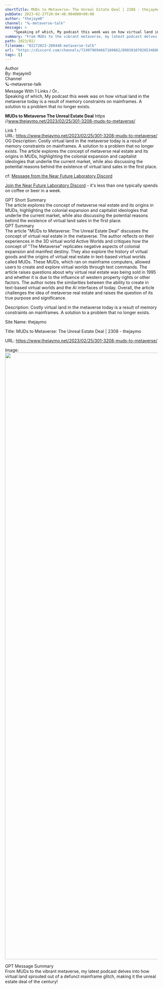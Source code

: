 ```yaml
---
shortTitle: MUDs to Metaverse— The Unreal Estate Deal | 2308 - thejaymo
pubDate: 2023-02-27T20:04:48.904000+00:00
author: "thejaym0"
channel: "🪐-metaverse-talk"
message: >
    "Speaking of which, My podcast this week was on how virtual land in the metaverse today is a result of memory constraints on mainframes. A solution to a problem that no longer exists.  **MUDs to Metaverse  The Unreal Estate Deal** https //www.thejaymo.net/2023/02/25/301-3208-muds-to-metaverse/"
summary: "From MUDs to the vibrant metaverse, my latest podcast delves into how virtual land sprouted out of a defunct mainframe glitch, making it the unreal estate deal of the century!"
path: 2023/02/
filename: "02272023-200448-metaverse-talk"
url: "https://discord.com/channels/724979694667169862/890301070285348864/1079856653261873283"
tags: []
---
```

<div class="metadata-title-header pt-3 pb-3 pl-2">Author</div>    
<div class="bg-gray-200 p-4 rounded-md mb-4">   
By: thejaym0
</div>

<div class="metadata-title-header pt-3 pb-3 pl-2">Channel</div>    
<div class="bg-gray-200 p-4 rounded-md mb-4">   
🪐-metaverse-talk</span>
</div>

<div class="metadata-title-header pt-3 pb-3 pl-2">Message  With 1 Links / Or..</div>    
<div class="human-content-container">  



<div class="mb-4" style="font-family: var(--font-family-peak);">Speaking of which, My podcast this week was on how virtual land in the metaverse today is a result of memory constraints on mainframes. A solution to a problem that no longer exists.

**MUDs to Metaverse  The Unreal Estate Deal**
https //www.thejaymo.net/2023/02/25/301-3208-muds-to-metaverse/</div>

<div class="">Link 1</div> 
<div class="">URL: <a href="https://www.thejaymo.net/2023/02/25/301-3208-muds-to-metaverse/">https://www.thejaymo.net/2023/02/25/301-3208-muds-to-metaverse/</a></div>
OG Description: Costly virtual land in the metaverse today is a result of memory constraints on mainframes. A solution to a problem that no longer exists.  <!-- Example: Display each item in a paragraph -->
The article explores the concept of metaverse real estate and its origins in MUDs, highlighting the colonial expansion and capitalist ideologies that underlie the current market, while also discussing the potential reasons behind the existence of virtual land sales in the first place.



<!-- 
URL: https://www.thejaymo.net/2023/02/25/301-3208-muds-to-metaverse/
Description Costly virtual land in the metaverse today is a result of memory constraints on mainframes. A solution to a problem that no longer exists.
 -->
</div>



cf: <a href="">Message from the Near Future Laboratory Discord</a>

<a href="">Join the Near Future Laboratory Discord</a> - it's less than one typically spends on coffee or beer in a week. 



<div class="metadata-title-header pt-3 pb-3 pl-2">GPT Short Summary</div>
<div class="robot-content-container">
The article explores the concept of metaverse real estate and its origins in MUDs, highlighting the colonial expansion and capitalist ideologies that underlie the current market, while also discussing the potential reasons behind the existence of virtual land sales in the first place.
</div>

<div class="metadata-title-header pt-3 pb-3 pl-2">GPT Summary</div>
<div class="robot-content-container">
The article "MUDs to Metaverse: The Unreal Estate Deal" discusses the concept of virtual real estate in the metaverse. The author reflects on their experiences in the 3D virtual world Active Worlds and critiques how the concept of "The Metaverse" replicates negative aspects of colonial expansion and manifest destiny. They also explore the history of virtual goods and the origins of virtual real estate in text-based virtual worlds called MUDs. These MUDs, which ran on mainframe computers, allowed users to create and explore virtual worlds through text commands. The article raises questions about why virtual real estate was being sold in 1995 and whether it is due to the influence of western property rights or other factors. The author notes the similarities between the ability to create in text-based virtual worlds and the AI interfaces of today. Overall, the article challenges the idea of metaverse real estate and raises the question of its true purpose and significance.
</div>

<!-- Summary:  MUDs to Metaverse: The Unreal Estate Deal | 2308 - thejaymo . Thejaymo.      -  - thejaym.          useless thejaymo’s research results in the form of ”Permanently MovedExperience.moved experience.”” —  “Your Attention Is Sovereign (PDF)” –  your attention is Sovereign . -->

<!-- [] -->

<!-- <div class="bg-gray-400"> {'og:locale': 'en_GB', 'og:type': 'article', 'og:title': 'MUDs to Metaverse: The Unreal Estate Deal | 2308 - thejaymo', 'og:description': 'Costly virtual land in the metaverse today is a result of memory constraints on mainframes. A solution to a problem that no longer exists.', 'og:url': 'https://www.thejaymo.net/2023/02/25/301-3208-muds-to-metaverse/', 'og:site_name': 'thejaymo', 'og:image': 'https://www.thejaymo.net/wp-content/uploads/2023/02/301-Square-Cover-2308.jpeg', 'og:image:width': '2000', 'og:image:height': '2000', 'og:image:type': 'image/jpeg'} </div> -->

Description: Costly virtual land in the metaverse today is a result of memory constraints on mainframes. A solution to a problem that no longer exists.

Site Name: thejaymo

Title: MUDs to Metaverse: The Unreal Estate Deal | 2308 - thejaymo

URL: https://www.thejaymo.net/2023/02/25/301-3208-muds-to-metaverse/

Image: <img src="https://www.thejaymo.net/wp-content/uploads/2023/02/301-Square-Cover-2308.jpeg" width="2000" height="2000"/>




<div class="metadata-title-header pt-3 pb-3 pl-2">GPT Message Summary</div>    
<div class="robot-content-container">
From MUDs to the vibrant metaverse, my latest podcast delves into how virtual land sprouted out of a defunct mainframe glitch, making it the unreal estate deal of the century!
</div>
</div>